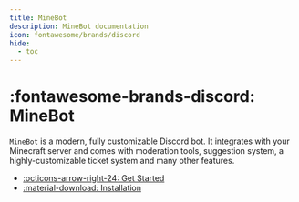 ```yaml
---
title: MineBot
description: MineBot documentation
icon: fontawesome/brands/discord
hide:
  - toc
---
```



# :fontawesome-brands-discord: MineBot

`MineBot` is a modern, fully customizable Discord bot. It integrates with your Minecraft server and comes with moderation tools, suggestion system, a highly-customizable ticket system and many other features.

<div class="grid cards" markdown>

- [:octicons-arrow-right-24: Get Started](get_started/index.md)
- [:material-download: Installation](./installation/index.md)

</div>
